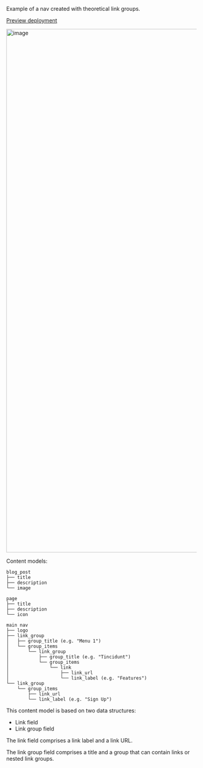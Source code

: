 Example of a nav created with theoretical link groups.

[Preview deployment](https://example-nav.vercel.app/)

<img width="1383" alt="image" src="https://github.com/samlfair/example-nav/assets/31219208/ef1c9aba-c296-48f3-aa63-a6583264d241">


Content models:

```
blog_post
├── title
├── description
└── image

page
├── title
├── description
└── icon

main nav
├── logo
├── link_group
│   ├── group_title (e.g. "Menu 1")
│   └── group_items
│       └── link_group
│           ├── group_title (e.g. "Tincidunt")
│           └── group_items
│               └── link
│                   ├── link_url
│                   └── link_label (e.g. "Features")
└── link_group
    └── group_items
        ├── link_url
        └── link_label (e.g. "Sign Up")
```

This content model is based on two data structures:

- Link field
- Link group field

The link field comprises a link label and a link URL.

The link group field comprises a title and a group that can contain links or nested link groups.
